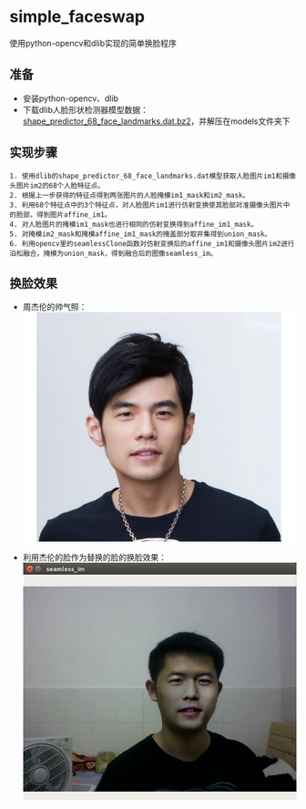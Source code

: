 # simple_faceswap
使用python-opencv和dlib实现的简单换脸程序

## 准备 ##
* 安装python-opencv、dlib
* 下载dlib人脸形状检测器模型数据：[shape_predictor_68_face_landmarks.dat.bz2](http://dlib.net/files/shape_predictor_68_face_landmarks.dat.bz2)，并解压在models文件夹下

## 实现步骤 ##
	1. 使用dlib的shape_predictor_68_face_landmarks.dat模型获取人脸图片im1和摄像头图片im2的68个人脸特征点。
	2. 根据上一步获得的特征点得到两张图片的人脸掩模im1_mask和im2_mask。
	3. 利用68个特征点中的3个特征点，对人脸图片im1进行仿射变换使其脸部对准摄像头图片中的脸部，得到图片affine_im1。
	4. 对人脸图片的掩模im1_mask也进行相同的仿射变换得到affine_im1_mask。
	5. 对掩模im2_mask和掩模affine_im1_mask的掩盖部分取并集得到union_mask。
	6. 利用opencv里的seamlessClone函数对仿射变换后的affine_im1和摄像头图片im2进行泊松融合，掩模为union_mask，得到融合后的图像seamless_im。

## 换脸效果 ##
* 周杰伦的帅气照：
![zjl.jpeg](./faces/zjl.jpeg)

* 利用杰伦的脸作为替换的脸的换脸效果：
![seamless_im.png](./faces/seamless_im.png)

